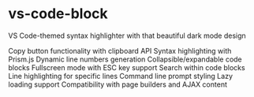 # vs-code-block
VS Code-themed syntax highlighter with that beautiful dark mode design

Copy button functionality with clipboard API
Syntax highlighting with Prism.js
Dynamic line numbers generation
Collapsible/expandable code blocks
Fullscreen mode with ESC key support
Search within code blocks
Line highlighting for specific lines
Command line prompt styling
Lazy loading support
Compatibility with page builders and AJAX content
